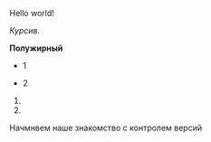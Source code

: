 Hello world!

*Курсив.*

**Полужирный**

* 1

* 2

1. 

2. 




Начмнвем наше знакомство с контролем версий